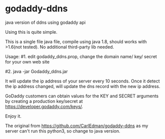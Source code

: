 # godaddy-ddns
java version of ddns using godaddy api


Using this is quite simple.

This is a single file java file, compile using java 1.8, should works with >1.6(not tested). 
No additional third-party lib needed.

Usage:
#1. edit godaddy_ddns.prop, change the domain name/ key/ secret for your own web site

#2. java -jar Godaddy_ddns.jar 

It will update the ip address of your server every 10 seconds.
Once it detect the ip address changed, will update the dns record with the new ip address.

GoDaddy customers can obtain values for the KEY and SECRET arguments by creating a production key/secret at https://developer.godaddy.com/keys/.


Enjoy it.

The original from https://github.com/CarlEdman/godaddy-ddns as my server can't run this python3, so change to java version.

